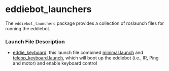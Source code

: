 # eddiebot_launchers

The `eddiebot_launchers` package provides a collection of roslaunch files for running the eddiebot. 



### Launch File Description

- [eddie_keyboard](launch/eddie_keyboard.launch): this launch file combined [minimal.launch](../eddiebot_bringup/launch/minimal.launch) and [teleop_keyboard.launch](../eddiebot_teleop/launch/teleop_keyboard.launch), which will boot up the eddiebot (i.e., IR, Ping and motor) and enable keyboard control

